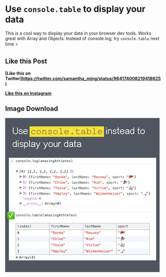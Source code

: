 # Use `console.table` to display your data

This is a cool way to display your data in your browser dev tools. Works great with Array and Objects. Instead of console.log, try `console.table` next time ⭐️ 

## Like this Post

**[Like this on Twitter]https://twitter.com/samantha_ming/status/964174008219418625)**

**[Like this on Instagram](https://www.instagram.com/p/BfOVuAggSI1/)**

## Image Download

![Download](2-console-table.png)
